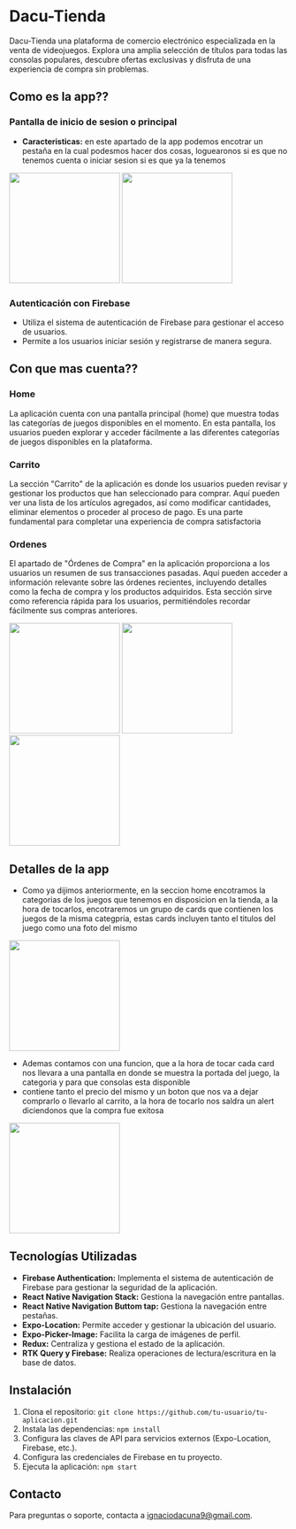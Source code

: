 # Dacu-Tienda

Dacu-Tienda una plataforma de comercio electrónico especializada en la venta de videojuegos. Explora una amplia selección de títulos para todas las consolas populares, descubre ofertas exclusivas y disfruta de una experiencia de compra sin problemas.

## Como es la app??

### Pantalla de inicio de sesion o principal

- **Caracteristicas:** en este apartado de la app podemos encotrar un pestaña en la cual podesmos hacer dos cosas, loguearonos si es que no tenemos cuenta o iniciar sesion si es que ya la tenemos


<img src="./screenshot/Screenshot_20240326-170343_Expo Go.jpg" width="200" >
<img src="./screenshot/Screenshot_20240326-170350_Expo Go.jpg" width="200" >

### Autenticación con Firebase

- Utiliza el sistema de autenticación de Firebase para gestionar el acceso de usuarios.
- Permite a los usuarios iniciar sesión y registrarse de manera segura.

## Con que mas cuenta??
### **Home**
La aplicación cuenta con una pantalla principal (home) que muestra todas las categorías de juegos disponibles en el momento. En esta pantalla, los usuarios pueden explorar y acceder fácilmente a las diferentes categorías de juegos disponibles en la plataforma.
### **Carrito**  
La sección "Carrito" de la aplicación es donde los usuarios pueden revisar y gestionar los productos que han seleccionado para comprar. Aquí pueden ver una lista de los artículos agregados, así como modificar cantidades, eliminar elementos o proceder al proceso de pago. Es una parte fundamental para completar una experiencia de compra satisfactoria
### **Ordenes**  
El apartado de "Órdenes de Compra" en la aplicación proporciona a los usuarios un resumen de sus transacciones pasadas. Aquí pueden acceder a información relevante sobre las órdenes recientes, incluyendo detalles como la fecha de compra y los productos adquiridos. Esta sección sirve como referencia rápida para los usuarios, permitiéndoles recordar fácilmente sus compras anteriores.

<img src="./screenshot/Screenshot_20240326-162250_Expo Go.jpg" width="200" >
<img src="./screenshot/Screenshot_20240326-162309_Expo Go.jpg" width="200" >
<img src="./screenshot/Screenshot_20240326-162314_Expo Go.jpg" width="200" >

## Detalles de la app
- Como ya dijimos anteriormente, en la seccion home encotramos la categorias de los juegos que tenemos en disposicion en la tienda, a la hora de tocarlos, encotraremos un grupo de cards que contienen los juegos de la misma categpria, estas cards incluyen tanto el titulos del juego como una foto del mismo

<img src="./screenshot/Screenshot_20240326-162422_Expo Go.jpg" width="200" >

- Ademas contamos con una funcion, que a la hora de tocar cada card nos llevara a una pantalla en donde se muestra la portada del juego, la categoria y para que consolas esta disponible
- contiene tanto el precio del mismo y un boton que nos va a dejar comprarlo o llevarlo al carrito, a la hora de tocarlo nos saldra un alert diciendonos que la compra fue exitosa 

<img src="./screenshot/Screenshot_20240326-111821_Expo Go (1).jpg" width="200" >

## Tecnologías Utilizadas

- **Firebase Authentication:** Implementa el sistema de autenticación de Firebase para gestionar la seguridad de la aplicación.
- **React Native Navigation Stack:** Gestiona la navegación entre pantallas.
- **React Native Navigation Buttom tap:** Gestiona la navegación entre pestañas.
- **Expo-Location:** Permite acceder y gestionar la ubicación del usuario.
- **Expo-Picker-Image:** Facilita la carga de imágenes de perfil.
- **Redux:** Centraliza y gestiona el estado de la aplicación.
- **RTK Query y Firebase:** Realiza operaciones de lectura/escritura en la base de datos.

## Instalación

1. Clona el repositorio: `git clone https://github.com/tu-usuario/tu-aplicacion.git`
2. Instala las dependencias: `npm install`
3. Configura las claves de API para servicios externos (Expo-Location, Firebase, etc.).
4. Configura las credenciales de Firebase en tu proyecto.
5. Ejecuta la aplicación: `npm start`

## Contacto

Para preguntas o soporte, contacta a ignaciodacuna9@gmail.com.